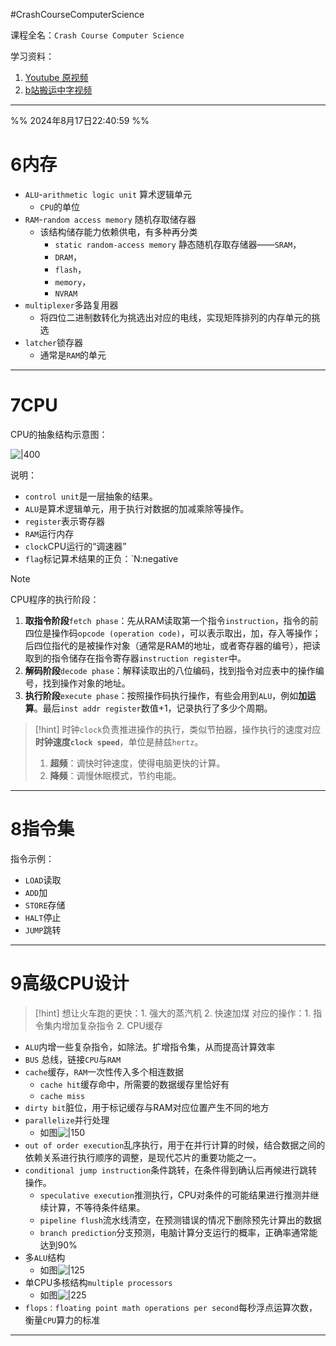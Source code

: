#CrashCourseComputerScience

课程全名：`Crash Course Computer Science`

学习资料：
1. [Youtube 原视频](https://www.youtube.com/playlist?list=PL8dPuuaLjXtNlUrzyH5r6jN9ulI)
2. [b站搬运中字视频](https://www.bilibili.com/video/BV1EW411u7th/?spm_id_from=333.337.search-card.all.click&vd_source=c57c36d9ae6e8a5b4aa47ed2ea11202f)

---

%% 2024年8月17日22:40:59 %%

# 6内存

* `ALU`-`arithmetic logic unit` 算术逻辑单元
	* `CPU`的单位
* `RAM`-`random access memory` 随机存取储存器
	* 该结构储存能力依赖供电，有多种再分类
		* `static random-access memory` 静态随机存取存储器——`SRAM`，
		* `DRAM`，
		* `flash`，
		* `memory`，
		* `NVRAM`
* `multiplexer`多路复用器
	* 将四位二进制数转化为挑选出对应的电线，实现矩阵排列的内存单元的挑选
* `latcher`锁存器
	* 通常是`RAM`的单元

---
# 7CPU
CPU的抽象结构示意图：

![|400](image-20240816195044401.png)

说明：
* `control unit`是一层抽象的结果。
* `ALU`是算术逻辑单元，用于执行对数据的加减乘除等操作。
* `register`表示寄存器
* `RAM`运行内存
* `clock`CPU运行的“调速器”
* `flag`标记算术结果的正负：`N:negative

>[!note]
>CPU程序的执行阶段：
>1. **取指令阶段**`fetch phase`：先从RAM读取第一个指令`instruction`，指令的前四位是操作码`opcode (operation code)`，可以表示取出，加，存入等操作；后四位指代的是被操作对象（通常是RAM的地址，或者寄存器的编号），把读取到的指令储存在指令寄存器`instruction register`中。
>2. **解码阶段**`decode phase`：解释读取出的八位编码，找到指令对应表中的操作编号，找到操作对象的地址。
>3. **执行阶段**`execute phase`：按照操作码执行操作，有些会用到`ALU`，例如**加运算**。最后`inst addr register`数值+1，记录执行了多少个周期。

>[!hint]
>时钟`clock`负责推进操作的执行，类似节拍器，操作执行的速度对应**时钟速度`clock speed`**，单位是赫兹`hertz`。
>	1. **超频**：调快时钟速度，使得电脑更快的计算。
>	2. **降频**：调慢休眠模式，节约电能。

---
# 8指令集

指令示例：
* `LOAD`读取
* `ADD`加
* `STORE`存储
* `HALT`停止
* `JUMP`跳转

---
# 9高级CPU设计

>[!hint]
>想让火车跑的更快：1. 强大的蒸汽机 2. 快速加煤
>对应的操作：1. 指令集内增加复杂指令 2. CPU缓存

* `ALU`内增一些复杂指令，如除法。扩增指令集，从而提高计算效率
* `BUS` 总线，链接`CPU`与`RAM`
* `cache`缓存，`RAM`一次性传入多个相连数据
	* `cache hit`缓存命中，所需要的数据缓存里恰好有
	* `cache miss`
* `dirty bit`脏位，用于标记缓存与RAM对应位置产生不同的地方
* `parallelize`并行处理
	* 如图![|150](image-20240817222634470.png)
* `out of order execution`乱序执行，用于在并行计算的时候，结合数据之间的依赖关系进行执行顺序的调整，是现代芯片的重要功能之一。
* `conditional jump instruction`条件跳转，在条件得到确认后再候进行跳转操作。
	* `speculative execution`推测执行，CPU对条件的可能结果进行推测并继续计算，不等待条件结果。
	* `pipeline flush`流水线清空，在预测错误的情况下删除预先计算出的数据
	* `branch prediction`分支预测，电脑计算分支运行的概率，正确率通常能达到90%
* 多`ALU`结构
	* 如图![|125](image-20240817223427778.png)
* 单CPU多核结构`multiple processors`
	* 如图![|225](image-20240817223548752.png)
* `flops：floating point math operations per second`每秒浮点运算次数，衡量`CPU`算力的标准


---

